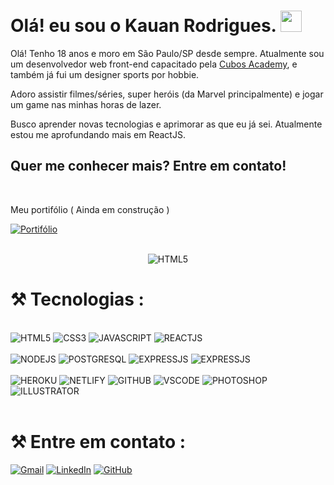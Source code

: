 # Olá! eu sou o Kauan Rodrigues. <img src="https://raw.githubusercontent.com/kaueMarques/kaueMarques/master/hi.gif" width='34px'>

Olá! Tenho 18 anos e moro em São Paulo/SP desde sempre. Atualmente sou um desenvolvedor web front-end capacitado pela <a href="https://cubos.academy" target="_blank">Cubos Academy</a>, e também já fui um designer sports por hobbie.

Adoro assistir filmes/séries, super heróis (da Marvel principalmente) e jogar um game nas minhas horas de lazer.

Busco aprender novas tecnologias e aprimorar as que eu já sei. Atualmente estou me aprofundando mais em ReactJS.

## Quer me conhecer mais? Entre em contato!
<br/>

Meu portifólio ( Ainda em construção ) 

[![Portifólio](https://img.shields.io/website?label=Portifólio&style=for-the-badge&url=https://kauandesenvolvedor.netlify.app/&color=orange)](https://kauandesenvolvedor.netlify.app/) 

<br/>

<div align='center'>
<img src='https://github-readme-stats.vercel.app/api?username=devkauan17&theme=swift' alt='HTML5' >

</div>

# ⚒️ Tecnologias :

<br/>
<div style="display: inline_block">
<img src='https://img.shields.io/badge/HTML5-E34F26?style=for-the-badge&logo=html5&logoColor=white' alt='HTML5'>
<img src='https://img.shields.io/badge/CSS3-1572B6?style=for-the-badge&logo=css3&logoColor=white' alt='CSS3'>
<img src='https://img.shields.io/badge/JavaScript-F7DF1E?style=for-the-badge&logo=javascript&logoColor=black' alt='JAVASCRIPT'>
<img src='https://img.shields.io/badge/React-20232A?style=for-the-badge&logo=react&logoColor=61DAFB' alt='REACTJS'>
</div>

<br/>
<div style="display: inline_block">
<img src='https://img.shields.io/badge/Node.js-43853D?style=for-the-badge&logo=node.js&logoColor=white' alt='NODEJS'>
<img src='https://img.shields.io/badge/PostgreSQL-316192?style=for-the-badge&logo=postgresql&logoColor=white' alt='POSTGRESQL'>
<img src='https://img.shields.io/badge/Express.js-404D59?style=for-the-badge' alt='EXPRESSJS'>
<img src='https://img.shields.io/badge/json%20web%20tokens-323330?style=for-the-badge&logo=json-web-tokens&logoColor=pink' alt='EXPRESSJS'>
</div>

<br/>
<div style="display: inline_block">
<img src='https://img.shields.io/badge/Heroku-430098?style=for-the-badge&logo=heroku&logoColor=whitee' alt='HEROKU'>
<img src='https://img.shields.io/badge/Netlify-00C7B7?style=for-the-badge&logo=netlify&logoColor=white' alt='NETLIFY'>
<img src='https://img.shields.io/badge/GitHub-100000?style=for-the-badge&logo=github&logoColor=white' alt='GITHUB'>
<img src='https://img.shields.io/badge/Visual_Studio_Code-0078D4?style=for-the-badge&logo=visual%20studio%20code&logoColor=white' alt='VSCODE'>
<img src='https://img.shields.io/badge/Adobe%20Photoshop-31A8FF?style=for-the-badge&logo=Adobe%20Photoshop&logoColor=black' alt='PHOTOSHOP'>
<img src='https://img.shields.io/badge/Adobe%20Illustrator-FF9A00?style=for-the-badge&logo=adobe%20illustrator&logoColor=white' alt='ILLUSTRATOR'>
</div>

<br/>


# ⚒️ Entre em contato :

[![Gmail](https://img.shields.io/badge/Gmail-D14836?style=for-the-badge&logo=gmail&logoColor=white)](mailto:kauanrdx145@gmail.com)
[![LinkedIn](https://img.shields.io/badge/LinkedIn-0077B5?style=for-the-badge&logo=linkedin&logoColor=white)](https://www.linkedin.com/in/kauan-rodrigues-b4b311195/)
[![GitHub](https://img.shields.io/badge/GitHub-100000?style=for-the-badge&logo=github&logoColor=white)](https://github.com/devkauan17)

<!--  ![Snake animation](https://github.com/devkauan17/devkauan17/blob/output/github-contribution-grid-snake.svg) -->
